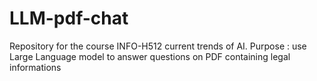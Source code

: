 # LLM-pdf-chat
Repository for the course INFO-H512 current trends of AI. Purpose : use Large Language model to answer questions on PDF containing legal informations
